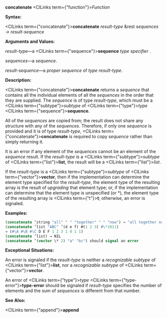 **concatenate** <ClLinks  term={"function"}><i>Function</i></ClLinks> 



**Syntax:** 



<ClLinks  term={"concatenate"}><b>concatenate</b></ClLinks> *result-type* &amp;rest *sequences → result-sequence* 



**Arguments and Values:** 



*result-type*—a <ClLinks  term={"sequence"}><b>sequence</b></ClLinks> *type specifier* . 



*sequences*—a *sequence*. 



*result-sequence*—a *proper sequence* of *type result-type*. 



**Description:** 



<ClLinks  term={"concatenate"}><b>concatenate</b></ClLinks> returns a *sequence* that contains all the individual elements of all the *sequences* in the order that they are supplied. The *sequence* is of type *result-type*, which must be a <ClLinks  term={"subtype"}><i>subtype</i></ClLinks> of <ClLinks  term={"type"}><i>type</i></ClLinks> <ClLinks  term={"sequence"}><b>sequence</b></ClLinks>. 



All of the *sequences* are copied from; the result does not share any structure with any of the *sequences*. Therefore, if only one *sequence* is provided and it is of type *result-type*, <ClLinks  term={"concatenate"}><b>concatenate</b></ClLinks> is required to copy *sequence* rather than simply returning it. 



It is an error if any element of the *sequences* cannot be an element of the *sequence* result. If the *result-type* is a <ClLinks  term={"subtype"}><i>subtype</i></ClLinks> of <ClLinks  term={"list"}><b>list</b></ClLinks>, the result will be a <ClLinks  term={"list"}><i>list</i></ClLinks>. 







 



 



If the *result-type* is a <ClLinks  term={"subtype"}><i>subtype</i></ClLinks> of <ClLinks  term={"vector"}><b>vector</b></ClLinks>, then if the implementation can determine the element type specified for the *result-type*, the element type of the resulting array is the result of *upgrading* that element type; or, if the implementation can determine that the element type is unspecified (or \*), the element type of the resulting array is <ClLinks  term={"t"}><b>t</b></ClLinks>; otherwise, an error is signaled. 



**Examples:**
```lisp
(concatenate ’string "all" " " "together" " " "now") → "all together now" 
(concatenate ’list "ABC" ’(d e f) #(1 2 3) #\*1011) 
→ (#\A #\B #\C D E F 1 2 3 1 0 1 1) 
(concatenate ’list) → NIL 
(concatenate ’(vector \* 2) "a" "bc") should signal an error 
```
**Exceptional Situations:** 



An error is signaled if the *result-type* is neither a *recognizable subtype* of <ClLinks  term={"list"}><b>list</b></ClLinks>, nor a *recognizable subtype* of <ClLinks  term={"vector"}><b>vector</b></ClLinks>. 



An error of <ClLinks  term={"type"}><i>type</i></ClLinks> <ClLinks  term={"type-error"}><b>type-error</b></ClLinks> should be signaled if *result-type* specifies the number of elements and the sum of *sequences* is different from that number. 



**See Also:** 



<ClLinks  term={"append"}><b>append</b></ClLinks> 



